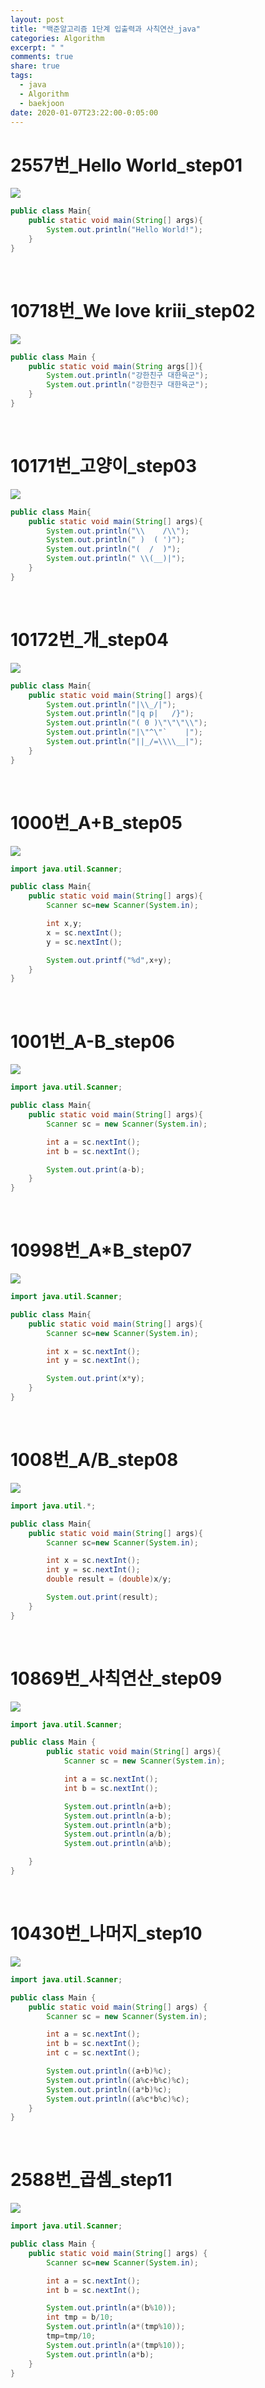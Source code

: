 ```yaml
---
layout: post
title: "백준알고리즘 1단계 입출력과 사칙연산_java"
categories: Algorithm
excerpt: " "
comments: true
share: true
tags:
  - java
  - Algorithm
  - baekjoon
date: 2020-01-07T23:22:00-0:05:00
---
```


# 2557번\_Hello World_step01

![](https://kimmy100b.github.io/assets/images/baekjoon/stage01/step01.jpg)

```java
public class Main{
    public static void main(String[] args){
        System.out.println("Hello World!");
    }
}
```

<br/>

# 10718번\_We love kriii_step02

![](https://kimmy100b.github.io/assets/images/baekjoon/stage01/step02.jpg)

```java
public class Main {
    public static void main(String args[]){
        System.out.println("강한친구 대한육군");
        System.out.println("강한친구 대한육군");
    }
}
```

<br/>

# 10171번\_고양이\_step03

![](https://kimmy100b.github.io/assets/images/baekjoon/stage01/step03.jpg)

```java
public class Main{
    public static void main(String[] args){
        System.out.println("\\    /\\");
        System.out.println(" )  ( ')");
        System.out.println("(  /  )");
        System.out.println(" \\(__)|");
    }
}
```

<br/>

# 10172번\_개\_step04

![](https://kimmy100b.github.io/assets/images/baekjoon/stage01/step04.jpg)

```java
public class Main{
    public static void main(String[] args){
        System.out.println("|\\_/|");
        System.out.println("|q p|   /}");
        System.out.println("( 0 )\"\"\"\\");
        System.out.println("|\"^\"`    |");
        System.out.println("||_/=\\\\__|");
    }
}
```

<br/>

# 1000번\_A+B_step05

![](https://kimmy100b.github.io/assets/images/baekjoon/stage01/step05.jpg)

```java
import java.util.Scanner;

public class Main{
    public static void main(String[] args){
        Scanner sc=new Scanner(System.in);

        int x,y;
        x = sc.nextInt();
        y = sc.nextInt();

        System.out.printf("%d",x+y);
    }
}
```

<br/>

# 1001번\_A-B_step06

![](https://kimmy100b.github.io/assets/images/baekjoon/stage01/step06.jpg)

```java
import java.util.Scanner;

public class Main{
    public static void main(String[] args){
        Scanner sc = new Scanner(System.in);

        int a = sc.nextInt();
        int b = sc.nextInt();

        System.out.print(a-b);
    }
}
```

<br/>

# 10998번\_A\*B_step07

![](https://kimmy100b.github.io/assets/images/baekjoon/stage01/step07.jpg)

```java
import java.util.Scanner;

public class Main{
    public static void main(String[] args){
        Scanner sc=new Scanner(System.in);

        int x = sc.nextInt();
        int y = sc.nextInt();

        System.out.print(x*y);
    }
}
```

<br/>

# 1008번\_A/B_step08

![](https://kimmy100b.github.io/assets/images/baekjoon/stage01/step08.jpg)

```java
import java.util.*;

public class Main{
    public static void main(String[] args){
        Scanner sc=new Scanner(System.in);

        int x = sc.nextInt();
        int y = sc.nextInt();
        double result = (double)x/y;

        System.out.print(result);
    }
}
```

<br/>

# 10869번\_사칙연산\_step09

![](https://kimmy100b.github.io/assets/images/baekjoon/stage01/step09.jpg)

```java
import java.util.Scanner;

public class Main {
	    public static void main(String[] args){
	        Scanner sc = new Scanner(System.in);

	        int a = sc.nextInt();
	        int b = sc.nextInt();

	        System.out.println(a+b);
	        System.out.println(a-b);
	        System.out.println(a*b);
	        System.out.println(a/b);
	        System.out.println(a%b);

	}
}
```

<br/>

# 10430번\_나머지\_step10

![](https://kimmy100b.github.io/assets/images/baekjoon/stage01/step10.jpg)

```java
import java.util.Scanner;

public class Main {
	public static void main(String[] args) {
		Scanner sc = new Scanner(System.in);

		int a = sc.nextInt();
		int b = sc.nextInt();
		int c = sc.nextInt();

		System.out.println((a+b)%c);
		System.out.println((a%c+b%c)%c);
		System.out.println((a*b)%c);
		System.out.println((a%c*b%c)%c);
	}
}
```

<br/>

# 2588번\_곱셈\_step11

![](https://kimmy100b.github.io/assets/images/baekjoon/stage01/step11.jpg)

```java
import java.util.Scanner;

public class Main {
	public static void main(String[] args) {
		Scanner sc=new Scanner(System.in);

		int a = sc.nextInt();
		int b = sc.nextInt();

		System.out.println(a*(b%10));
		int tmp = b/10;
		System.out.println(a*(tmp%10));
		tmp=tmp/10;
		System.out.println(a*(tmp%10));
		System.out.println(a*b);
	}
}
```
